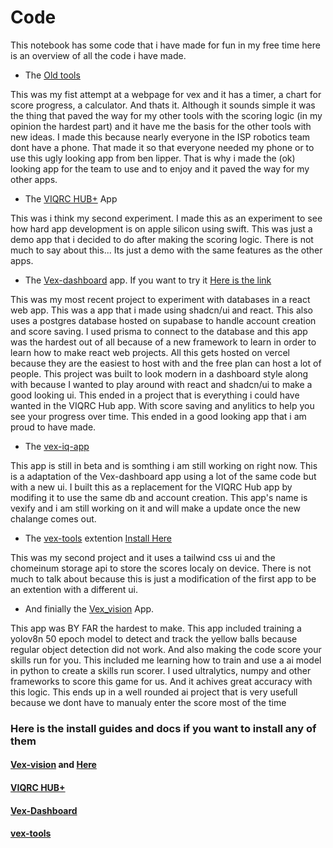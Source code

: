 # Code
This notebook has some code that i have made for fun in my free time here is an overview of all the code i have made.
- The [Old tools](https://github.com/Lavadeg31/Vex_Iq/tree/main/Old%20Tools)

This was my fist attempt at a webpage for vex and it has a timer, a chart for score progress, a calculator. And thats it. Although it sounds simple it was the thing that paved the way for my other tools with the scoring logic (in my opinion the hardest part) and it have me the basis for the other tools with new ideas. I made this because nearly everyone in the ISP robotics team dont have a phone. That made it so that everyone needed my phone or to use this ugly looking app from ben lipper. That is why i made the (ok) looking app for the team to use and to enjoy and it paved the way for my other apps.
- The [VIQRC HUB+](https://github.com/Lavadeg31/Vex_Iq/tree/main/VIQRC-HUB%2B) App

This was i think my second experiment. I made this as an experiment to see how hard app development is on apple silicon using swift. This was just a demo app that i decided to do after making the scoring logic. There is not much to say about this... Its just a demo with the same features as the other apps.
  
- The [Vex-dashboard](https://github.com/Lavadeg31/Vex_Iq/tree/main/vex-dashboard) app. If you want to try it [Here is the link](larsv.tech)

This was my most recent project to experiment with databases in a react web app. This was a app that i made using shadcn/ui and react. This also uses a postgres database hosted on supabase to handle account creation and score saving. I used prisma to connect to the database and this app was the hardest out of all because of a new framework to learn in order to learn how to make react web projects. All this gets hosted on vercel because they are the easiest to host with and the free plan can host a lot of people. This project was built to look modern in a dashboard style along with because I wanted to play around with react and shadcn/ui to make a good looking ui. This ended in a project that is everything i could have wanted in the VIQRC Hub app. With score saving and anylitics to help you see your progress over time. This ended in a good looking app that i am proud to have made.

- The [vex-iq-app](https://github.com/Lavadeg31/Vex_Iq/tree/main/vex-iq-app)

This app is still in beta and is somthing i am still working on right now. This is a adaptation of the Vex-dashboard app using a lot of the same code but with a new ui. I built this as a replacement for the VIQRC Hub app by modifing it to use the same db and account creation. This app's name is vexify and i am still working on it and will make a update once the new chalange comes out.

- The [vex-tools](https://github.com/Lavadeg31/Vex_Iq/blob/main/vex-tools/vex-tools.md) extention [Install Here](https://chromewebstore.google.com/detail/vex-iq-calculator/aandmkklddpghampkpkdpopemddnhhij)

This was my second project and it uses a tailwind css ui and the chomeinum storage api to store the scores localy on device. There is not much to talk about because this is just a modification of the first app to be an extention with a different ui. 
- And finially the [Vex_vision](https://github.com/Lavadeg31/Vex_Iq/tree/main/Vex_Vision) App.

This app was BY FAR the hardest to make. This app included training a yolov8n 50 epoch model to detect and track the yellow balls because regular object detection did not work. And also making the code score your skills run for you. This included me learning how to train and use a ai model in python to create a skills run scorer. I used ultralytics, numpy and other frameworks to score this game for us. And it achives great accuracy with this logic. This ends up in a well rounded ai project that is very usefull because we dont have to manualy enter the score most of the time

### Here is the install guides and docs if you want to install any of them
#### [Vex-vision](https://github.com/Lavadeg31/Vex_Iq/blob/main/Vex_Vision/install_guide.md) and [Here](https://github.com/Lavadeg31/Vex_Iq/blob/main/Vex_Vision/README.md)
#### [VIQRC HUB+](https://github.com/Lavadeg31/Vex_Iq/blob/main/VIQRC-HUB%2B/README.md)
#### [Vex-Dashboard](https://github.com/Lavadeg31/Vex_Iq/tree/main/vex-dashboard)
#### [vex-tools](https://github.com/Lavadeg31/Vex_Iq/blob/main/vex-tools/vex-tools.md)
